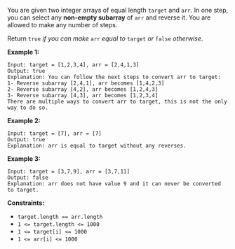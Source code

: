 You are given two integer arrays of equal length `target` and `arr`. In one step, you can select any **non-empty subarray** of `arr` and reverse it. You are allowed to make any number of steps.

Return `true` *if you can make* `arr` *equal to* `target` *or* `false` *otherwise*.

**Example 1:**

```
Input: target = [1,2,3,4], arr = [2,4,1,3]
Output: true
Explanation: You can follow the next steps to convert arr to target:
1- Reverse subarray [2,4,1], arr becomes [1,4,2,3]
2- Reverse subarray [4,2], arr becomes [1,2,4,3]
3- Reverse subarray [4,3], arr becomes [1,2,3,4]
There are multiple ways to convert arr to target, this is not the only way to do so.

```

**Example 2:**

```
Input: target = [7], arr = [7]
Output: true
Explanation: arr is equal to target without any reverses.

```

**Example 3:**

```
Input: target = [3,7,9], arr = [3,7,11]
Output: false
Explanation: arr does not have value 9 and it can never be converted to target.

```

**Constraints:**

- `target.length == arr.length`
- `1 <= target.length <= 1000`
- `1 <= target[i] <= 1000`
- `1 <= arr[i] <= 1000`